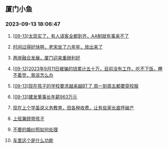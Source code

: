 ## 厦门小鱼 
### 2023-09-13 18:06:47

1. [[09-13]太现实了，有人请客全都到齐，AA制就有事来不了](http://bbs.xmfish.com/read-htm-tid-18071269.html)

2. [时间过得好快啊，老宋坐了六年牢，放出来了](http://bbs.xmfish.com/read-htm-tid-18071086.html)

3. [两岸融合发展，厦门迎来重磅利好](http://bbs.xmfish.com/read-htm-tid-18071125.html)

4. [[09-12]2023年9月11日被骗的钱累计五十万，目前没有工作，吃不下饭，睡不着觉，我该怎么办](http://bbs.xmfish.com/read-htm-tid-18071073.html)

5. [[09-13]现在孩子的学校要求越来越BT了 周一到周五都要穿校服](http://bbs.xmfish.com/read-htm-tid-18071287.html)

6. [[09-13]建发董事长年薪963万元](http://bbs.xmfish.com/read-htm-tid-18071330.html)

7. [现在上个学虽说义务教育，但各种收费，让有些家长直呼破产](http://bbs.xmfish.com/read-htm-tid-18071164.html)

8. [上班兼顾带孩子](http://bbs.xmfish.com/read-htm-tid-18071155.html)

9. [不要的婚纱照如何处理](http://bbs.xmfish.com/read-htm-tid-18071098.html)

10. [车里这个是什么功能](http://bbs.xmfish.com/read-htm-tid-18071180.html)

